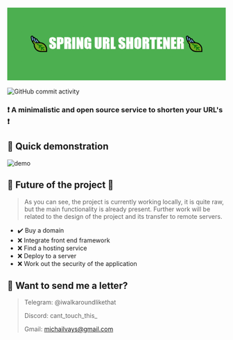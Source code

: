 
![SPRING_URL_SHORTENER](/_assets_for_readme_/🍃SPRING_URL_SHORTENER🍃.png)

![GitHub commit activity](https://img.shields.io/github/commit-activity/w/MikeV182/SpringURLShortener)

### ❗ A minimalistic and open source service to shorten your URL's ❗

## 🔴 Quick demonstration

![demo](/_assets_for_readme_/demo.gif)

## 🌌 Future of the project 🌌 

> As you can see, the project is currently working locally, it is quite raw, but the main functionality is already present. Further work will be related to the design of the project and its transfer to remote servers. 

- ✔️ Buy a domain
- ❌ Integrate front end framework
- ❌ Find a hosting service
- ❌ Deploy to a server
- ❌ Work out the security of the application

## 💬 Want to send me a letter?

> Telegram: @iwalkaroundlikethat
>
> Discord: cant_touch_this_
>
> Gmail: michailvays@gmail.com